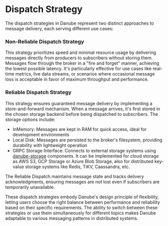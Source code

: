 # Dispatch Strategy

The dispatch strategies in Danube represent two distinct approaches to message delivery, each serving different use cases:

### Non-Reliable Dispatch Strategy

This strategy prioritizes speed and minimal resource usage by delivering messages directly from producers to subscribers without storing them. Messages flow through the broker in a "fire and forget" manner, achieving the lowest possible latency. It's particularly effective for use cases like real-time metrics, live data streams, or scenarios where occasional message loss is acceptable in favor of maximum throughput and performance.

### Reliable Dispatch Strategy

This strategy ensures guaranteed message delivery by implementing a store-and-forward mechanism. When a message arrives, it's first stored in the chosen storage backend before being dispatched to subscribers. The storage options include:

* InMemory: Messages are kept in RAM for quick access, ideal for development environments
* Local Disk: Messages are persisted to the broker's filesystem, providing durability with lightweight operation
* GRPC Storage Interface: Connects to external storage systems using [danube-storage](https://github.com/danube-messaging/danube-storage) components. It can be implemented for cloud storage as AWS S3, GCP Storage or Azure Blob Storage, also for distributed key-value storage systems like Redis, TiKV, Caassandra, etc.

The Reliable Dispatch maintains message state and tracks delivery acknowledgments, ensuring messages are not lost even if subscribers are temporarily unavailable.

These dispatch strategies embody Danube's design principle of flexibility, letting users choose the right balance between performance and reliability based on their specific requirements. The ability to switch between these strategies or use them simultaneously for different topics makes Danube adaptable to various messaging patterns in distributed systems.
